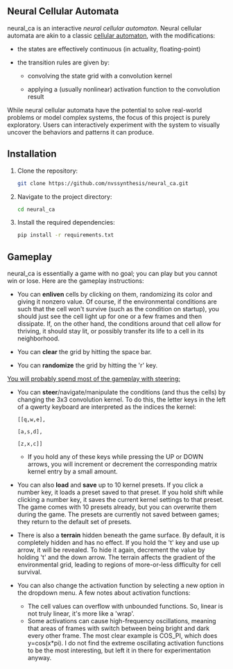 ## Neural Cellular Automata
neural_ca is an interactive *neural cellular automaton*. Neural cellular automata are akin to a classic [cellular automaton](https://en.wikipedia.org/wiki/Cellular_automaton), with the modifications:

* the states are effectively continuous (in actuality, floating-point)

* the transition rules are given by:

    - convolving the state grid with a convolution kernel 

    - applying a (usually nonlinear) activation function to the convolution result

While neural cellular automata have the potential to solve real-world problems or model complex systems, the focus of this project is purely exploratory. Users can interactively experiment with the system to visually uncover the behaviors and patterns it can produce.

## Installation

1. Clone the repository:
    ```sh
    git clone https://github.com/nvssynthesis/neural_ca.git
    ```

2. Navigate to the project directory:
    ```sh
    cd neural_ca
    ```

3. Install the required dependencies:
    ```sh
    pip install -r requirements.txt
    ```

## Gameplay
neural_ca is essentially a game with no goal; you can play but you cannot win or lose. Here are the gameplay instructions:

* You can **enliven** cells by clicking on them, randomizing its color and giving it nonzero value. Of course, if the environmental conditions are such that the cell won't survive (such as the condition on startup), you should just see the cell light up for one or a few frames and then dissipate. If, on the other hand, the conditions around that cell allow for thriving, it should stay lit, or possibly transfer its life to a cell in its neighborhood. 

* You can **clear** the grid by hitting the space bar.

* You can **randomize** the grid by hitting the 'r' key.

<u>You will probably spend most of the gameplay with steering:</u>

* You can **steer**/navigate/manipulate the conditions (and thus the cells) by changing the 3x3 convolution kernel. To do this, the letter keys in the left of a qwerty keyboard are interpreted as the indices the kernel: 

      [[q,w,e],

      [a,s,d],
      
      [z,x,c]]

  * If you hold any of these keys while pressing the UP or DOWN arrows, you will increment or decrement the corresponding matrix kernel entry by a small amount.

* You can also **load** and **save** up to 10 kernel presets. If you click a number key, it loads a preset saved to that preset. If you hold shift while clicking a number key, it saves the current kernel settings to that preset. The game comes with 10 presets already, but you can overwrite them during the game. The presets are currently not saved between games; they return to the default set of presets.

* There is also a **terrain** hidden beneath the game surface. By default, it is completely hidden and has no effect. If you hold the 't' key and use up arrow, it will be revealed. To hide it again, decrement the value by holding 't' and the down arrow. The terrain affects the gradient of the environmental grid, leading to regions of more-or-less difficulty for cell survival. 

* You can also change the activation function by selecting a new option in the dropdown menu. A few notes about activation functions:

  * The cell values can overflow with unbounded functions. So, linear is not truly linear, it's more like a 'wrap'.
  * Some activations can cause high-frequency oscillations, meaning that areas of frames with switch between being bright and dark every other frame. The most clear example is COS_PI, which does y=cos(x\*pi). I do not find the extreme oscillating activation functions to be the most interesting, but left it in there for experimentation anyway. 